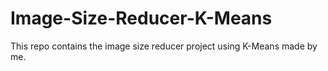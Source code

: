 # Image-Size-Reducer-K-Means
This repo contains the image size reducer project using K-Means made by me.
